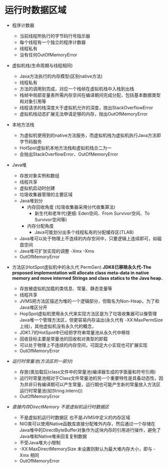 # 运行时数据区域
- 程序计数器
    - 当前线程所执行的字节码行号指示器
    - 每个线程有一个独立的程序计数器
    - 线程私有
    - 没有任何OutOfMemoryError
    
- 虚拟机栈(生命周期与线程相同)
    - Java方法执行的内存模型(区别native方法)
    - 线程私有
    - 方法的调用到完成，对应一个栈帧在虚拟机栈中入栈到出栈
    - 栈帧中局部变量表所需内存空间在编译期间完成分配，包括基本数据类型和对象引用等
    - 线程请求的栈深度大于虚拟机允许的深度，抛出StackOverflowError
    - 虚拟机栈动态扩展无法申请足够的内存，抛出OutOfMemoryError

- 本地方法栈
    - 为虚拟机使用到的native方法服务，而虚拟机栈为虚拟机执行Java方法即字节码服务
    - HotSpot虚拟机本地方法栈和虚拟机栈合二为一
    - 会抛出StackOverflowError、OutOfMemoryError

- Java堆
    - 存放对象实例和数组
    - 线程共享
    - 虚拟机启动时创建
    - 垃圾收集器管理的主要区域
    - Java堆划分 
        - 内存回收角度 (垃圾收集器采用分代收集算法)
            - 新生代和老年代(更细: Eden空间、From Survivor空间、To Survivor空间等)
        - 内存分配角度
            - Java可能划分出多个线程私有的分配缓存区(TLAB)
    - Java堆可以处于物理上不连续的内存空间中，只要逻辑上连续即可，如磁盘空间
    - Java堆可扩张实现的调整 -Xmx -Xms 
    - OutOfMemoryError
    
- 方法区(HotSpot虚拟机中的永久代 PermGen) **JDK8已移除永久代-The proposed implementation will allocate class meta-data in native memory and move interned Strings and class statics to the Java heap.**
    - 存放被虚拟机加载的类信息、常量、静态变量等
    - 线程共享
    - JVMS把方法区描述为堆的一个逻辑部分，但取名为Non-Heap，为了和Java堆区分开
    - HopSpot虚拟机使用永久代来实现方法区是为了垃圾收集器可以像管理Java堆一个管理方法区，但更容易内存溢出(永久代有 -XX:MaxPermSize 上线)，其他虚拟机没有永久代的概念，
    - JDK1.7的HotSpot中已经把字符串常量池从永久代中移除
    - 回收目标主要是常量池的回收和对类型的卸载
    - 可以处于物理上不连续的内存空间，可固定大小实现也可扩展实现
    - OutOfMemoryError
    
- *运行时常量池(方法区的一部分)*
    - 存放(类加载后)class文件中的常量池(编译器生成的字面量和符号引用)
    - 运行时常量池相对于Class文件常量池的另一个重要特性是具备动态性，因为并非只有编译期可以产生常量，运行期也可能产生新的常量放入方法区运行时常量池(如String.intern())
    - OutOfMemoryError
    
- *直接内存DirectMemory 不是虚拟机运行时数据区*
   - 不是虚拟机运行时数据区 也不是JVMS中定义的内存区域
   - NIO类可以使用Native函数库直接分配堆外内存，然后通过一个存储在Java堆中的DirectByteBuffer对象作为这块内存的引用进行操作，避免了Java堆和Native堆来回复复制数据
   - 不受Java堆大小限制
   - -XX:MaxDirectMemorySize 未设置则默认为最大堆内存大小，即与 -Xmx 相同
   - OutOfMemoryError
